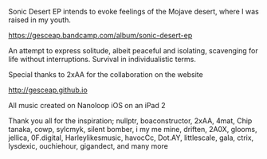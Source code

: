Sonic Desert EP intends to evoke feelings of the Mojave desert, where I was raised in my youth.

https://gesceap.bandcamp.com/album/sonic-desert-ep

An attempt to express solitude, albeit peaceful and isolating, scavenging for life without interruptions. Survival in individualistic terms.

Special thanks to 2xAA for the collaboration on the website

http://gesceap.github.io

All music created on Nanoloop iOS on an iPad 2

Thank you all for the inspiration; nullptr, boaconstructor, 2xAA, 4mat, Chip tanaka, cowp, sylcmyk, silent bomber, i my me mine, driften, 2A0X, glooms, jellica, 0F.digital, Harleylikesmusic, havocCc, Dot.AY, littlescale, gala, ctrix, lysdexic, ouchiehour, gigandect, and many more
